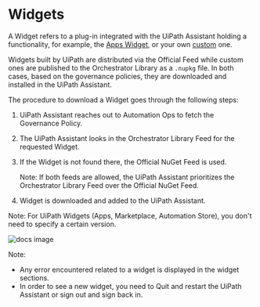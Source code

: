 # Widgets

A Widget refers to a plug-in integrated with the UiPath Assistant holding a functionality, for example, the [Apps Widget](/assistant/standalone/2023.10/user-guide/apps-widget), or your own [custom](https://github.com/UiPath/assistant-plugin-creator) one.

Widgets built by UiPath are distributed via the Official Feed while custom ones are published to the Orchestrator Library
as a `.nupkg` file. In both cases, based on the governance policies, they are downloaded and installed in the UiPath Assistant.

The procedure to download a Widget goes through the following steps:

1. UiPath Assistant reaches out to Automation Ops to fetch the Governance Policy.
2. The UiPath Assistant looks in the Orchestrator Library Feed for the requested Widget.
3. If the Widget is not found there, the Official NuGet Feed is used.

   Note: If both feeds are allowed, the UiPath Assistant prioritizes the Orchestrator Library Feed over the Official NuGet Feed.
4. Widget is downloaded and added to the UiPath Assistant.

Note: For UiPath Widgets (Apps, Marketplace, Automation Store), you don't need to specify a certain version.

![docs image](https://docs.uipath.com/api/binary/assistant/2/478603/102799)

Note:

* Any error encountered related to a widget is displayed in the widget sections.
* In order to see a new widget, you need to Quit and restart the UiPath Assistant or sign out and sign back in.